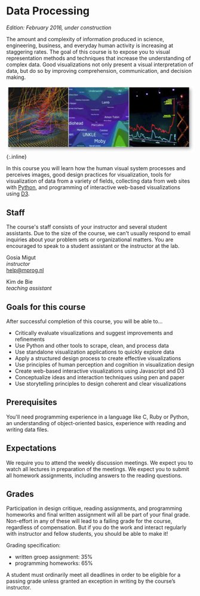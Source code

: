 # Data Processing

*Edition: February 2016, under construction*

The amount and complexity of information produced in science, engineering,
business, and everyday human activity is increasing at staggering rates. The
goal of this course is to expose you to visual representation methods and
techniques that increase the understanding of complex data. Good visualizations
not only present a visual interpretation of data, but do so by improving
comprehension, communication, and decision making.

![course picture](course.png){:.inline}

In this course you will learn how the human visual system processes and
perceives images, good design practices for visualization, tools for
visualization of data from a variety of fields, collecting data from web sites
with [Python](http://www.python.org/), and programming of interactive web-based
visualizations using [D3](http://d3js.org/).

## Staff

The course's staff consists of your instructor and several student assistants.
Due to the size of the course, we can't usually respond to email inquiries
about your problem sets or organizational matters. You are encouraged to speak
to a student assistant or the instructor at the lab.

Gosia Migut  
*instructor*  
<help@mprog.nl>

Kim de Bie  
*teaching assistant*

## Goals for this course

After successful completion of this course, you will be able to...

* Critically evaluate visualizations and suggest improvements and refinements
* Use Python and other tools to scrape, clean, and process data
* Use standalone visualization applications to quickly explore data
* Apply a structured design process to create effective visualizations
* Use principles of human perception and cognition in visualization design
* Create web-based interactive visualizations using Javascript and D3
* Conceptualize ideas and interaction techniques using pen and paper
* Use storytelling principles to design coherent and clear visualizations

## Prerequisites

You'll need programming experience in a language like C, Ruby or Python, an
understanding of object-oriented basics, experience with reading and writing
data files.

## Expectations

We require you to attend the weekly discussion meetings. We expect you to watch
all lectures in preparation of the meetings. We expect you to submit all
homework assignments, including answers to the reading questions.

## Grades

Participation in design critique, reading assignments, and programming homeworks and final written assignment will all be part of your final grade. Non-effort in any of these will lead to a failing grade for the course, regardless of compensation. But if you do the work and interact regularly with instructor and fellow students, you should be able to make it!

Grading specification:

* written groep assignment: 35%
* programming homeworks: 65%

A student must ordinarily meet all deadlines in order to be eligible for a passing grade unless granted an exception in writing by the course’s instructor. 
